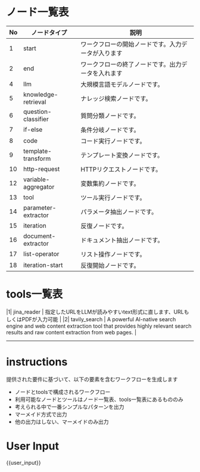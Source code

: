 # ノード一覧表

| No | ノードタイプ | 説明 |
|----|--------------|------|
| 1  | start        | ワークフローの開始ノードです。入力データが入ります |
| 2  | end          | ワークフローの終了ノードです。出力データを入れます |
| 4  | llm          | 大規模言語モデルノードです。 |
| 5  | knowledge-retrieval | ナレッジ検索ノードです。 |
| 6  | question-classifier | 質問分類ノードです。 |
| 7  | if-else      | 条件分岐ノードです。 |
| 8  | code         | コード実行ノードです。 |
| 9  | template-transform | テンプレート変換ノードです。 |
| 10 | http-request | HTTPリクエストノードです。 |
| 12 | variable-aggregator | 変数集約ノードです。 |
| 13 | tool         | ツール実行ノードです。 |
| 14 | parameter-extractor | パラメータ抽出ノードです。 |
| 15 | iteration    | 反復ノードです。 |
| 16 | document-extractor | ドキュメント抽出ノードです。 |
| 17 | list-operator | リスト操作ノードです。 |
| 18 | iteration-start | 反復開始ノードです。 |

# tools一覧表
|1| jina_reader | 指定したURLをLLMが読みやすいtext形式に直します、URLもしくはPDFが入力可能 |
|2| tavily_search |  A powerful AI-native search engine and web content extraction tool that provides highly relevant search results and raw content extraction from web pages. |

---

# instructions

提供された要件に基づいて、以下の要素を含むワークフローを生成します
- ノードとtoolsで構成されるワークフロー
- 利用可能なノードとツールはノード一覧表、tools一覧表にあるもののみ
- 考えられる中で一番シンプルなパターンを出力
- マーメイド方式で出力
- 他の出力はしない、マーメイドのみ出力

# User Input
{{user_input}}